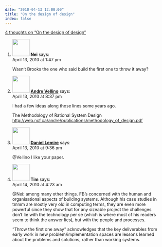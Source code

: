 ```yaml
---
date: "2010-04-13 12:00:00"
title: "On the design of design"
index: false
---
```


[4 thoughts on &ldquo;On the design of design&rdquo;](/lemire/blog/2010/04-13-on-the-design-of-design)

<ol class="comment-list">
<li id="comment-52425" class="comment even thread-even depth-1">
<div class="comment-author vcard">
<img alt src="https://secure.gravatar.com/avatar/141272f109fbf660ffa001647f17d368?s=56&#038;d=mm&#038;r=g" srcset="https://secure.gravatar.com/avatar/141272f109fbf660ffa001647f17d368?s=112&#038;d=mm&#038;r=g 2x" class="avatar avatar-56 photo" height="56" width="56" decoding="async" /> <b class="fn">Nei</b> <span class="says">says:</span> </div>
<div class="comment-metadata"><time datetime="2010-04-13T13:47:56+00:00">April 13, 2010 at 1:47 pm</time></a> </div>
<div class="comment-content">
<p>Wasn&rsquo;t Brooks the one who said build the first one to throw it away?</p>
</div>
</li>
<li id="comment-52426" class="comment odd alt thread-odd thread-alt depth-1">
<div class="comment-author vcard">
<img alt src="https://secure.gravatar.com/avatar/8e2e3a01bf33747391457d97e0df832b?s=56&#038;d=mm&#038;r=g" srcset="https://secure.gravatar.com/avatar/8e2e3a01bf33747391457d97e0df832b?s=112&#038;d=mm&#038;r=g 2x" class="avatar avatar-56 photo" height="56" width="56" decoding="async" /> <b class="fn"><a href="https://synthese.wordpress.com/" class="url" rel="ugc external nofollow">Andre Vellino</a></b> <span class="says">says:</span> </div>
<div class="comment-metadata"><time datetime="2010-04-13T20:37:27+00:00">April 13, 2010 at 8:37 pm</time></a> </div>
<div class="comment-content">
<p>I had a few ideas along those lines some years ago.</p>
<p>The Methodology of Rational System Design <a href="http://web.ncf.ca/andre/publications/methodology_of_design.pdf" rel="nofollow ugc">http://web.ncf.ca/andre/publications/methodology_of_design.pdf</a></p>
</div>
</li>
<li id="comment-52427" class="comment byuser comment-author-lemire bypostauthor even thread-even depth-1">
<div class="comment-author vcard">
<img alt src="https://secure.gravatar.com/avatar/2ca999bef9535950f5b84281a4dab006?s=56&#038;d=mm&#038;r=g" srcset="https://secure.gravatar.com/avatar/2ca999bef9535950f5b84281a4dab006?s=112&#038;d=mm&#038;r=g 2x" class="avatar avatar-56 photo" height="56" width="56" loading="lazy" decoding="async" /> <b class="fn"><a href="https://lemire.me/blog/" class="url" rel="ugc">Daniel Lemire</a></b> <span class="says">says:</span> </div>
<div class="comment-metadata"><time datetime="2010-04-13T21:36:27+00:00">April 13, 2010 at 9:36 pm</time></a> </div>
<div class="comment-content">
<p>@Vellino I like your paper.</p>
</div>
</li>
<li id="comment-52430" class="comment odd alt thread-odd thread-alt depth-1">
<div class="comment-author vcard">
<img alt src="https://secure.gravatar.com/avatar/30e7a54e903213a9d5d2e51fc739bc26?s=56&#038;d=mm&#038;r=g" srcset="https://secure.gravatar.com/avatar/30e7a54e903213a9d5d2e51fc739bc26?s=112&#038;d=mm&#038;r=g 2x" class="avatar avatar-56 photo" height="56" width="56" loading="lazy" decoding="async" /> <b class="fn">Tim</b> <span class="says">says:</span> </div>
<div class="comment-metadata"><time datetime="2010-04-14T04:23:00+00:00">April 14, 2010 at 4:23 am</time></a> </div>
<div class="comment-content">
<p>@Nei: among many other things. FB&rsquo;s concerned with the human and organisational aspects of building systems. Although his case studies in tmmm are mostly very old in computing terms, they are even more powerful since they show that for any sizeable project the challenges don&rsquo;t lie with the technology per se (which is where most of his readers seem to think the answer lies), but with the people and processes.</p>
<p>&ldquo;Throw the first one away&rdquo; acknowledges that the key deliverables from early work in new problem/implementation spaces are lessons learned about the problems and solutions, rather than working systems.</p>
</div>
</li>
</ol>
